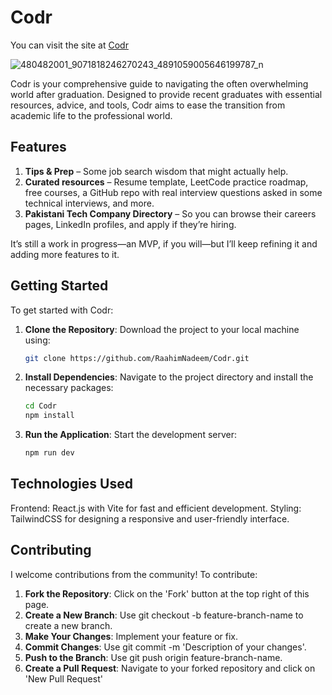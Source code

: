 # Codr

You can visit the site at <a href="https://codr-io.vercel.app/" target="_blank">Codr</a>  

![480482001_9071818246270243_4891059005646199787_n](https://github.com/user-attachments/assets/32717d88-b27f-4ada-95a3-452c6cc3449d)

Codr is your comprehensive guide to navigating the often overwhelming world after graduation. Designed to provide recent graduates with essential resources, advice, and tools, Codr aims to ease the transition from academic life to the professional world.

## Features
1. **Tips & Prep** – Some job search wisdom that might actually help.
2. **Curated resources** – Resume template, LeetCode practice roadmap, free courses, a GitHub repo with real interview questions asked in some technical interviews, and more.
3. **Pakistani Tech Company Directory** – So you can browse their careers pages, LinkedIn profiles, and apply if they’re hiring.

It’s still a work in progress—an MVP, if you will—but I’ll keep refining it and adding more features to it. 

## Getting Started

To get started with Codr:

1. **Clone the Repository**: Download the project to your local machine using:

   ```bash
   git clone https://github.com/RaahimNadeem/Codr.git
   
2. **Install Dependencies**: Navigate to the project directory and install the necessary packages:
  
    ```bash
    cd Codr
    npm install

3. **Run the Application**: Start the development server:
    ```bash
    npm run dev

## Technologies Used
Frontend: React.js with Vite for fast and efficient development.
Styling: TailwindCSS for designing a responsive and user-friendly interface.


## Contributing
I welcome contributions from the community! To contribute:
1. **Fork the Repository**: Click on the 'Fork' button at the top right of this page.
2. **Create a New Branch**: Use git checkout -b feature-branch-name to create a new branch.
3. **Make Your Changes**: Implement your feature or fix.
4. **Commit Changes**: Use git commit -m 'Description of your changes'.
5. **Push to the Branch**: Use git push origin feature-branch-name.
6. **Create a Pull Request**: Navigate to your forked repository and click on 'New Pull Request'
